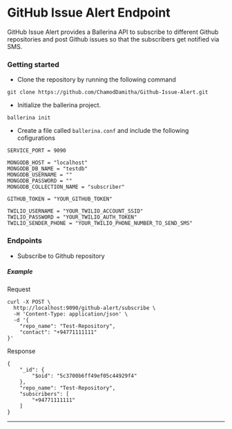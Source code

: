 # GitHub Issue Alert Endpoint
GitHub Issue Alert provides a Ballerina API to subscribe to different Github repositories and post Github issues so that the subscribers get notified via SMS. 

### Getting started

* Clone the repository by running the following command
```shell
git clone https://github.com/ChamodDamitha/Github-Issue-Alert.git
```

* Initialize the ballerina project.
```shell
ballerina init
```
* Create a file called `ballerina.conf` and include the following cofigurations
```shell
SERVICE_PORT = 9090

MONGODB_HOST = "localhost"
MONGODB_DB_NAME = "testdb"
MONGODB_USERNAME = ""
MONGODB_PASSWORD = ""
MONGODB_COLLECTION_NAME = "subscriber"

GITHUB_TOKEN = "YOUR_GITHUB_TOKEN"

TWILIO_USERNAME = "YOUR_TWILIO_ACCOUNT_SSID"
TWILIO_PASSWORD = "YOUR_TWILIO_AUTH_TOKEN"
TWILIO_SENDER_PHONE = "YOUR_TWILIO_PHONE_NUMBER_TO_SEND_SMS"
```
 
### Endpoints

* Subscribe to Github repository
##### Example
Request

```shell
curl -X POST \
  http://localhost:9090/github-alert/subscribe \
  -H 'Content-Type: application/json' \
  -d '{
    "repo_name": "Test-Repository",
    "contact": "+94771111111"
}'
```
Response

```shell
{
    "_id": {
        "$oid": "5c3700b6ff49ef05c44929f4"
    },
    "repo_name": "Test-Repository",
    "subscribers": [
        "+94771111111"
    ]
}
```


***